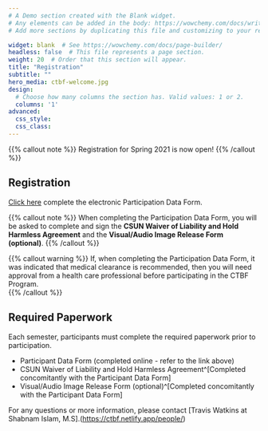 ```yaml
---
# A Demo section created with the Blank widget.
# Any elements can be added in the body: https://wowchemy.com/docs/writing-markdown-latex/
# Add more sections by duplicating this file and customizing to your requirements.

widget: blank  # See https://wowchemy.com/docs/page-builder/
headless: false  # This file represents a page section.
weight: 20  # Order that this section will appear.
title: "Registration"
subtitle: ""
hero_media: ctbf-welcome.jpg
design:
  # Choose how many columns the section has. Valid values: 1 or 2.
  columns: '1'
advanced:
  css_style:
  css_class:
---
```


{{% callout note %}}
Registration for Spring 2021 is now open!
{{% /callout %}}

## Registration

[Click here](https://csun.sjc1.qualtrics.com/jfe/form/SV_88js7PWCSUYjHUh) complete the electronic Participation Data Form. 

{{% callout note %}}
When completing the Participation Data Form, you will be asked to complete and sign the **CSUN Waiver of Liability and Hold Harmless Agreement** and the **Visual/Audio Image Release Form (optional)**.
{{% /callout %}}

{{% callout warning %}}
If, when completing the Participation Data Form, it was indicated that medical clearance is recommended, then you will need approval from a health care professional before participating in the CTBF Program.  
{{% /callout %}}

## Required Paperwork

Each semester, participants must complete the required paperwork prior to participation. 

- Participant Data Form (completed online - refer to the link above)
- CSUN Waiver of Liability and Hold Harmless Agreement^[Completed concomitantly with the Participant Data Form]  
- Visual/Audio Image Release Form (optional)^[Completed concomitantly with the Participant Data Form]

For any questions or more information, please contact [Travis Watkins at Shabnam Islam, M.S].(https://ctbf.netlify.app/people/)